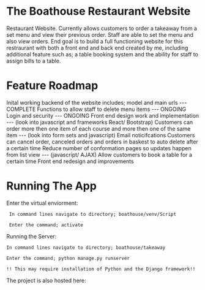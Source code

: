 # The Boathouse Restaurant Website
Restaurant Website. Currently allows customers to order a takeaway from a set menu and view their previous order. Staff are able to set the menu and also view orders. End goal is to build a full functioning website for this restraurant with both a front end and back end created by me, including additional feature such as; a table booking system and the ability for staff to assign bills to a table.

# Feature Roadmap

Inital working backend of the website includes; model and main urls --- COMPLETE
Functions to allow staff to delete menu items --- ONGOING
Login and security --- ONGOING
Front end design work and implementation --- (look into javascript and frameworks React/ Bootstrap)
Customers can order more then one item of each course and more then one of the same item --- (look into form sets and javascript)
Email noticifcations
Customers can cancel order, canceled orders and orders in baskest to auto delete after a certain time
Reduce number of conformation pages so updates happen from list view --- (javascript/ AJAX)
Allow customers to book a table for a certain time 
Front end redesign and improvements

# Running The App

Enter the virtual enviorment:

     In command lines navigate to directory; boathouse/venv/Script
     
     Enter the command; activate 

Running the Server:

    In command lines navigate to directory; boathouse/takeaway
   
    Enter the command; python manage.py runserver
   
    !! This may require installation of Python and the Django framework!!
   
 The project is also hosted here:
     
